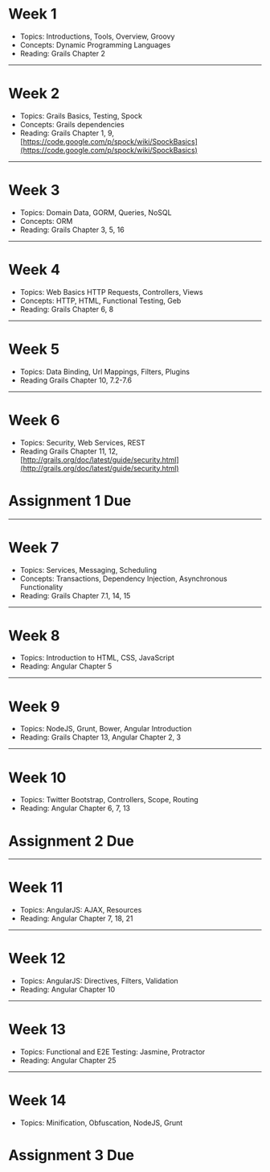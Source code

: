 # Week 1
- Topics: Introductions, Tools, Overview, Groovy
- Concepts: Dynamic Programming Languages
- Reading: Grails Chapter 2

---
# Week 2
- Topics: Grails Basics, Testing, Spock
- Concepts: Grails dependencies
- Reading: Grails Chapter 1, 9, [https://code.google.com/p/spock/wiki/SpockBasics](https://code.google.com/p/spock/wiki/SpockBasics)

---

# Week 3
- Topics: Domain Data, GORM, Queries, NoSQL
- Concepts: ORM
- Reading: Grails Chapter 3, 5, 16

---

# Week 4

- Topics: Web Basics HTTP Requests, Controllers, Views
- Concepts: HTTP, HTML, Functional Testing, Geb
- Reading: Grails Chapter 6, 8

---

# Week 5
- Topics: Data Binding, Url Mappings, Filters, Plugins
- Reading Grails Chapter 10, 7.2-7.6

---

# Week 6
- Topics: Security, Web Services, REST
- Reading Grails Chapter 11, 12, [http://grails.org/doc/latest/guide/security.html](http://grails.org/doc/latest/guide/security.html)

# Assignment 1 Due

---

# Week 7

- Topics: Services, Messaging, Scheduling
- Concepts: Transactions, Dependency Injection, Asynchronous Functionality
- Reading: Grails Chapter 7.1, 14, 15

---

# Week 8

- Topics: Introduction to HTML, CSS, JavaScript
- Reading: Angular Chapter 5

---

# Week 9

- Topics: NodeJS, Grunt, Bower, Angular Introduction
- Reading: Grails Chapter 13, Angular Chapter 2, 3

---

# Week 10

- Topics: Twitter Bootstrap, Controllers, Scope, Routing
- Reading: Angular Chapter 6, 7, 13

# Assignment 2 Due

---

# Week 11

- Topics: AngularJS: AJAX, Resources
- Reading: Angular Chapter 7, 18, 21

---

# Week 12

- Topics: AngularJS: Directives, Filters, Validation
- Reading: Angular Chapter 10

---

# Week 13

- Topics: Functional and E2E Testing: Jasmine, Protractor
- Reading: Angular Chapter 25

---

# Week 14

- Topics: Minification, Obfuscation, NodeJS, Grunt

# Assignment 3 Due
